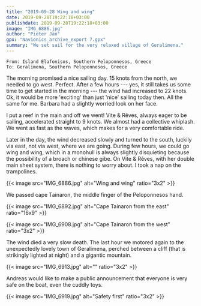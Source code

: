 ```yaml
---
title: "2019-09-28 Wing and wing"
date: 2019-09-28T19:22:18+03:00
publishdate: 2019-09-28T19:22:18+03:00
image: "IMG_6886.jpg"
author: "Pieter Jan"
gpx: "Navionics_archive_export 7.gpx"
summary: "We set sail for the very relaxed village of Geralimena."
---
```


`From: Island Elafonisos, Southern Peloponnesos, Greece`<br/>
`To: Geralimena, Southern Peloponnesos, Greece`

The morning promised a nice sailing day. 15 knots from the north, we needed to go west. Perfect. After a few hours --- yes, it still takes us some time to get started in the morning --- the wind had increased to 22 knots. Ok, it would be more 'exciting' than just 'nice' sailing today then. All the same for me. Barbara had a slightly worried look on her face.

I put a reef in the main and off we went! Vite & Rêves, always eager to be sailing, accelerated straight to 9 knots. We almost had a collective whiplash. We went as fast as the waves, which makes for a very comfortable ride.

Later in the day, the wind decreased slowly and turned to the south, luckily via east, not via west, where we are going. During few hours, we could go wing and wing, which in a monohull is always slightly disquieting because the possibility of a broach or chinese gibe. On Vite & Rêves, with her double main sheet system, there is nothing to worry about. I took a nap on the trampolines.

{{< image src="IMG_6886.jpg" alt="Wing and wing" ratio="3x2" >}}

We passed cape Tainaron, the middle finger of the Peloponnesos hand.

{{< image src="IMG_6892.jpg" alt="Cape Tainaron from the east" ratio="16x9" >}}

{{< image src="IMG_6908.jpg" alt="Cape Tainaron from the west" ratio="3x2" >}}

The wind died a very slow death. The last hour we motored again to the unexpectedly lovely town of Geralimena, perched between a cliff (that is strikingly lighted at night) and a gigantic mountain.

{{< image src="IMG_6913.jpg" alt="" ratio="3x2" >}}

Andreas would like to make a public announcement that everyone is very safe on the boat, even the cuddly toys.

{{< image src="IMG_6919.jpg" alt="Safety first" ratio="3x2" >}}

